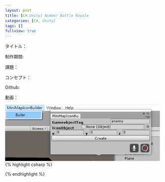 ```yaml
---
layout: post
title: [C#,Unity] Number Battle Royale
categories: [C#, Unity]
tags: []
fullview: true
---
```


タイトル：

制作期間:

課題：

コンセプト：

Github:[](https://github.com/savioleung/)

動画：

![buildin](https://raw.githubusercontent.com/savioleung/savioleung.github.io/master/images/buildin/buildin_1.png)
{% highlight csharp %}

{% endhighlight %}

